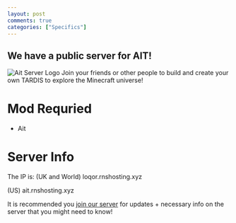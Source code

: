 ```yaml
---
layout: post
comments: true
categories: ["Specifics"]
---
```

## We have a public server for AIT!
![Ait Server Logo](https://github.com/Loqor/ait/assets/152225935/8b3fdb1e-3f0d-479d-a580-9a49e86b5e02)
Join your friends or other people to build and create your own TARDIS to explore the Minecraft universe!

# Mod Requried
- Ait

# Server Info
The IP is:
(UK and World)
loqor.rnshosting.xyz

(US)
ait.rnshosting.xyz

It is recommended you [join our server]([https://discord.com/invite/tMrB5p3v36](https://discord.gg/ZXQdFxTNKh)) for updates + necessary info on the server that you might need to know!

